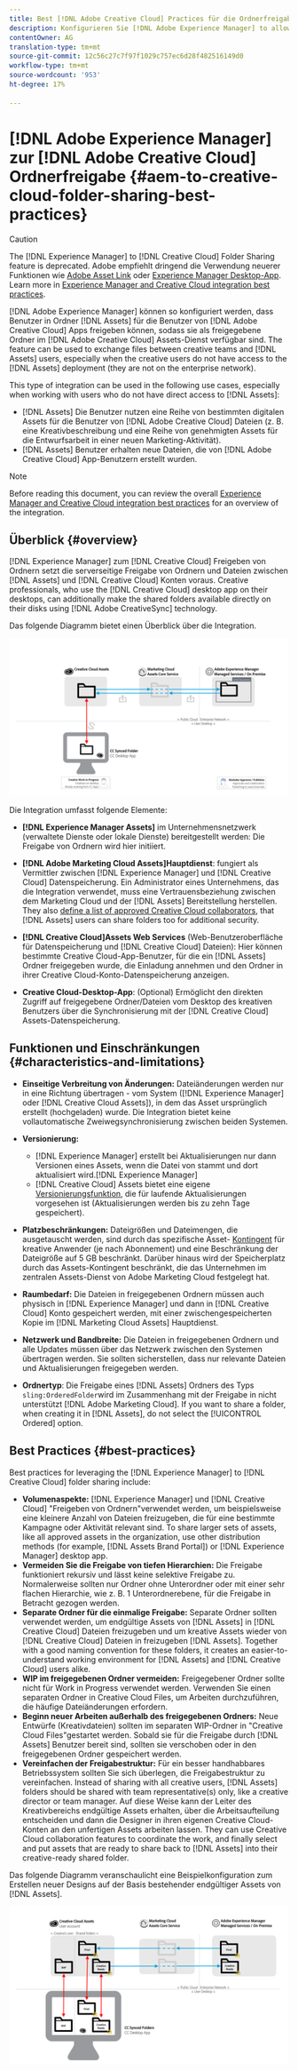 ```yaml
---
title: Best [!DNL Adobe Creative Cloud] Practices für die Ordnerfreigabe
description: Konfigurieren Sie [!DNL Adobe Experience Manager] to allow users in [!DNL Experience Manager Assets] den Ordneraustausch mit Adobe Creative Cloud (CC)-Benutzern.
contentOwner: AG
translation-type: tm+mt
source-git-commit: 12c56c27c7f97f1029c757ec6d28f482516149d0
workflow-type: tm+mt
source-wordcount: '953'
ht-degree: 17%

---
```



# [!DNL Adobe Experience Manager] zur [!DNL Adobe Creative Cloud] Ordnerfreigabe {#aem-to-creative-cloud-folder-sharing-best-practices}

>[!CAUTION]
>
>The [!DNL Experience Manager] to [!DNL Creative Cloud] Folder Sharing feature is deprecated. Adobe empfiehlt dringend die Verwendung neuerer Funktionen wie [Adobe Asset Link](https://helpx.adobe.com/de/enterprise/using/adobe-asset-link.html) oder [Experience Manager Desktop-App](https://experienceleague.adobe.com/docs/experience-manager-desktop-app/using/using.html). Learn more in [Experience Manager and Creative Cloud integration best practices](/help/assets/aem-cc-integration-best-practices.md).

[!DNL Adobe Experience Manager] können so konfiguriert werden, dass Benutzer in Ordner [!DNL Assets] für die Benutzer von [!DNL Adobe Creative Cloud] Apps freigeben können, sodass sie als freigegebene Ordner im [!DNL Adobe Creative Cloud] Assets-Dienst verfügbar sind. The feature can be used to exchange files between creative teams and [!DNL Assets] users, especially when the creative users do not have access to the [!DNL Assets] deployment (they are not on the enterprise network).

This type of integration can be used in the following use cases, especially when working with users who do not have direct access to [!DNL Assets]:

* [!DNL Assets] Die Benutzer nutzen eine Reihe von bestimmten digitalen Assets für die Benutzer von [!DNL Adobe Creative Cloud] Dateien (z. B. eine Kreativbeschreibung und eine Reihe von genehmigten Assets für die Entwurfsarbeit in einer neuen Marketing-Aktivität).
* [!DNL Assets] Benutzer erhalten neue Dateien, die von [!DNL Adobe Creative Cloud] App-Benutzern erstellt wurden.

>[!NOTE]
>
>Before reading this document, you can review the overall [Experience Manager and Creative Cloud integration best practices](/help/assets/aem-cc-integration-best-practices.md) for an overview of the integration.

## Überblick {#overview}

[!DNL Experience Manager] zum [!DNL Creative Cloud] Freigeben von Ordnern setzt die serverseitige Freigabe von Ordnern und Dateien zwischen [!DNL Assets] und [!DNL Creative Cloud] Konten voraus. Creative professionals, who use the [!DNL Creative Cloud] desktop app on their desktops, can additionally make the shared folders available directly on their disks using [!DNL Adobe CreativeSync] technology.

Das folgende Diagramm bietet einen Überblick über die Integration.

![chlimage_1-179](assets/chlimage_1-406.png)

Die Integration umfasst folgende Elemente:

* **[!DNL Experience Manager Assets]** im Unternehmensnetzwerk (verwaltete Dienste oder lokale Dienste) bereitgestellt werden: Die Freigabe von Ordnern wird hier initiiert.
* **[!DNL Adobe Marketing Cloud Assets]Hauptdienst**: fungiert als Vermittler zwischen [!DNL Experience Manager] und [!DNL Creative Cloud] Datenspeicherung. Ein Administrator eines Unternehmens, das die Integration verwendet, muss eine Vertrauensbeziehung zwischen dem Marketing Cloud und der [!DNL Assets] Bereitstellung herstellen. They also [define a list of approved Creative Cloud collaborators](https://experienceleague.adobe.com/docs/core-services/interface/assets/t-admin-add-cc-user.html), that [!DNL Assets] users can share folders too for additional security.

* **[!DNL Creative Cloud]Assets Web Services** (Web-Benutzeroberfläche für Datenspeicherung und [!DNL Creative Cloud] Dateien): Hier können bestimmte Creative Cloud-App-Benutzer, für die ein [!DNL Assets] Ordner freigegeben wurde, die Einladung annehmen und den Ordner in ihrer Creative Cloud-Konto-Datenspeicherung anzeigen.
* **Creative Cloud-Desktop-App**: (Optional) Ermöglicht den direkten Zugriff auf freigegebene Ordner/Dateien vom Desktop des kreativen Benutzers über die Synchronisierung mit der [!DNL Creative Cloud] Assets-Datenspeicherung.

## Funktionen und Einschränkungen {#characteristics-and-limitations}

* **Einseitige Verbreitung von Änderungen:** Dateiänderungen werden nur in eine Richtung übertragen - vom System ([!DNL Experience Manager] oder [!DNL Creative Cloud Assets]), in dem das Asset ursprünglich erstellt (hochgeladen) wurde. Die Integration bietet keine vollautomatische Zweiwegsynchronisierung zwischen beiden Systemen.
* **Versionierung:**

   * [!DNL Experience Manager] erstellt bei Aktualisierungen nur dann Versionen eines Assets, wenn die Datei von stammt und dort aktualisiert wird.[!DNL Experience Manager]
   * [!DNL Creative Cloud] Assets bietet eine eigene [Versionierungsfunktion](https://helpx.adobe.com/de/creative-cloud/help/versioning-faq.html), die für laufende Aktualisierungen vorgesehen ist (Aktualisierungen werden bis zu zehn Tage gespeichert).

* **Platzbeschränkungen:** Dateigrößen und Dateimengen, die ausgetauscht werden, sind durch das spezifische Asset- [Kontingent](https://helpx.adobe.com/de/creative-cloud/kb/file-storage-quota.html) für kreative Anwender (je nach Abonnement) und eine Beschränkung der Dateigröße auf 5 GB beschränkt. Darüber hinaus wird der Speicherplatz durch das Assets-Kontingent beschränkt, die das Unternehmen im zentralen Assets-Dienst von Adobe Marketing Cloud festgelegt hat.

* **Raumbedarf:** Die Dateien in freigegebenen Ordnern müssen auch physisch in [!DNL Experience Manager] und dann in [!DNL Creative Cloud] Konto gespeichert werden, mit einer zwischengespeicherten Kopie im [!DNL Marketing Cloud Assets] Hauptdienst.
* **Netzwerk und Bandbreite:** Die Dateien in freigegebenen Ordnern und alle Updates müssen über das Netzwerk zwischen den Systemen übertragen werden. Sie sollten sicherstellen, dass nur relevante Dateien und Aktualisierungen freigegeben werden.
* **Ordnertyp**: Die Freigabe eines [!DNL Assets] Ordners des Typs `sling:OrderedFolder`wird im Zusammenhang mit der Freigabe in nicht unterstützt [!DNL Adobe Marketing Cloud]. If you want to share a folder, when creating it in [!DNL Assets], do not select the [!UICONTROL Ordered] option.

## Best Practices {#best-practices}

Best practices for leveraging the [!DNL Experience Manager] to [!DNL Creative Cloud] folder sharing include:

* **Volumenaspekte:** [!DNL Experience Manager] und [!DNL Creative Cloud] &quot;Freigeben von Ordnern&quot;verwendet werden, um beispielsweise eine kleinere Anzahl von Dateien freizugeben, die für eine bestimmte Kampagne oder Aktivität relevant sind. To share larger sets of assets, like all approved assets in the organization, use other distribution methods (for example, [!DNL Assets Brand Portal]) or [!DNL Experience Manager] desktop app.
* **Vermeiden Sie die Freigabe von tiefen Hierarchien:** Die Freigabe funktioniert rekursiv und lässt keine selektive Freigabe zu. Normalerweise sollten nur Ordner ohne Unterordner oder mit einer sehr flachen Hierarchie, wie z. B. 1 Unterordnerebene, für die Freigabe in Betracht gezogen werden.
* **Separate Ordner für die einmalige Freigabe:** Separate Ordner sollten verwendet werden, um endgültige Assets von [!DNL Assets] in [!DNL Creative Cloud] Dateien freizugeben und um kreative Assets wieder von [!DNL Creative Cloud] Dateien in freizugeben [!DNL Assets]. Together with a good naming convention for these folders, it creates an easier-to-understand working environment for [!DNL Assets] and [!DNL Creative Cloud] users alike.
* **WIP im freigegebenen Ordner vermeiden:** Freigegebener Ordner sollte nicht für Work in Progress verwendet werden. Verwenden Sie einen separaten Ordner in Creative Cloud Files, um Arbeiten durchzuführen, die häufige Dateiänderungen erfordern.
* **Beginn neuer Arbeiten außerhalb des freigegebenen Ordners:** Neue Entwürfe (Kreativdateien) sollten im separaten WIP-Ordner in &quot;Creative Cloud Files&quot;gestartet werden. Sobald sie für die Freigabe durch [!DNL Assets] Benutzer bereit sind, sollten sie verschoben oder in den freigegebenen Ordner gespeichert werden.
* **Vereinfachen der Freigabestruktur:** Für ein besser handhabbares Betriebssystem sollten Sie sich überlegen, die Freigabestruktur zu vereinfachen. Instead of sharing with all creative users, [!DNL Assets] folders should be shared with team representative(s) only, like a creative director or team manager. Auf diese Weise kann der Leiter des Kreativbereichs endgültige Assets erhalten, über die Arbeitsaufteilung entscheiden und dann die Designer in ihren eigenen Creative Cloud-Konten an den unfertigen Assets arbeiten lassen. They can use Creative Cloud collaboration features to coordinate the work, and finally select and put assets that are ready to share back to [!DNL Assets] into their creative-ready shared folder.

Das folgende Diagramm veranschaulicht eine Beispielkonfiguration zum Erstellen neuer Designs auf der Basis bestehender endgültiger Assets von [!DNL Assets].

![chlimage_1-180](assets/chlimage_1-407.png)
